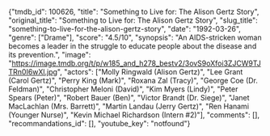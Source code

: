 {"tmdb_id": 100626, "title": "Something to Live for: The Alison Gertz Story", "original_title": "Something to Live for: The Alison Gertz Story", "slug_title": "something-to-live-for-the-alison-gertz-story", "date": "1992-03-26", "genre": ["Drame"], "score": "4.5/10", "synopsis": "An AIDS-stricken woman becomes a leader in the struggle to educate people about the disease and its prevention.", "image": "https://image.tmdb.org/t/p/w185_and_h278_bestv2/3ovS9oXfoi3ZJCW9TJTRn0I6wXl.jpg", "actors": ["Molly Ringwald (Alison Gertz)", "Lee Grant (Carol Gertz)", "Perry King (Mark)", "Roxana Zal (Tracy)", "George Coe (Dr. Feldman)", "Christopher Meloni (David)", "Kim Myers (Lindy)", "Peter Spears (Peter)", "Robert Bauer (Ben)", "Victor Brandt (Dr. Siege)", "Janet MacLachlan (Mrs. Barrett)", "Martin Landau (Jerry Gertz)", "Ren Hanami (Younger Nurse)", "Kevin Michael Richardson (Intern #2)"], "comments": [], "recommandations_id": [], "youtube_key": "notfound"}